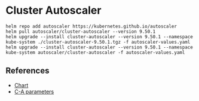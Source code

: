# Cluster Autoscaler

```
helm repo add autoscaler https://kubernetes.github.io/autoscaler
helm pull autoscaler/cluster-autoscaler --version 9.50.1
helm upgrade --install cluster-autoscaler --version 9.50.1 --namespace kube-system ./cluster-autoscaler-9.50.1.tgz -f autoscaler-values.yaml
helm upgrade --install cluster-autoscaler --version 9.50.1 --namespace kube-system autoscaler/cluster-autoscaler -f autoscaler-values.yaml
```

## References

- [Chart](https://github.com/kubernetes/autoscaler/tree/master/charts/cluster-autoscaler)
- [C-A parameters](https://github.com/kubernetes/autoscaler/blob/master/cluster-autoscaler/FAQ.md#what-are-the-parameters-to-ca)
